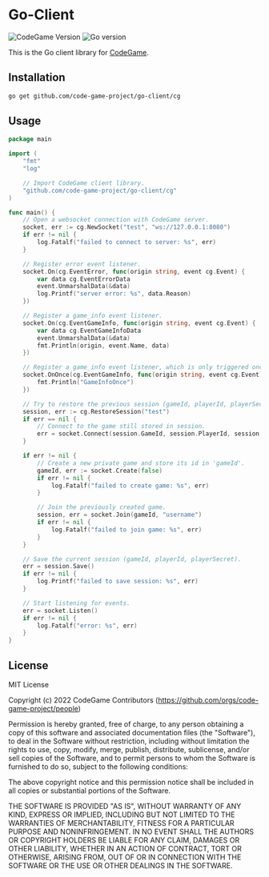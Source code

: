 # Go-Client
![CodeGame Version](https://img.shields.io/badge/CodeGame-v0.2-orange)
![Go version](https://img.shields.io/github/go-mod/go-version/code-game-project/go-client)

This is the Go client library for [CodeGame](https://github.com/code-game-project).

## Installation

```sh
go get github.com/code-game-project/go-client/cg
```

## Usage

```go
package main

import (
	"fmt"
	"log"

	// Import CodeGame client library.
	"github.com/code-game-project/go-client/cg"
)

func main() {
	// Open a websocket connection with CodeGame server.
	socket, err := cg.NewSocket("test", "ws://127.0.0.1:8080")
	if err != nil {
		log.Fatalf("failed to connect to server: %s", err)
	}

	// Register error event listener.
	socket.On(cg.EventError, func(origin string, event cg.Event) {
		var data cg.EventErrorData
		event.UnmarshalData(&data)
		log.Printf("server error: %s", data.Reason)
	})

	// Register a game_info event listener.
	socket.On(cg.EventGameInfo, func(origin string, event cg.Event) {
		var data cg.EventGameInfoData
		event.UnmarshalData(&data)
		fmt.Println(origin, event.Name, data)
	})

	// Register a game_info event listener, which is only triggered once.
	socket.OnOnce(cg.EventGameInfo, func(origin string, event cg.Event) {
		fmt.Println("GameInfoOnce")
	})

	// Try to restore the previous session (gameId, playerId, playerSecret).
	session, err := cg.RestoreSession("test")
	if err == nil {
		// Connect to the game still stored in session.
		err = socket.Connect(session.GameId, session.PlayerId, session.PlayerSecret)
	}

	if err != nil {
		// Create a new private game and store its id in 'gameId'.
		gameId, err := socket.Create(false)
		if err != nil {
			log.Fatalf("failed to create game: %s", err)
		}

		// Join the previously created game.
		session, err = socket.Join(gameId, "username")
		if err != nil {
			log.Fatalf("failed to join game: %s", err)
		}
	}

	// Save the current session (gameId, playerId, playerSecret).
	err = session.Save()
	if err != nil {
		log.Printf("failed to save session: %s", err)
	}

	// Start listening for events.
	err = socket.Listen()
	if err != nil {
		log.Fatalf("error: %s", err)
	}
}
```

## License

MIT License

Copyright (c) 2022 CodeGame Contributors (https://github.com/orgs/code-game-project/people)

Permission is hereby granted, free of charge, to any person obtaining a copy
of this software and associated documentation files (the "Software"), to deal
in the Software without restriction, including without limitation the rights
to use, copy, modify, merge, publish, distribute, sublicense, and/or sell
copies of the Software, and to permit persons to whom the Software is
furnished to do so, subject to the following conditions:

The above copyright notice and this permission notice shall be included in all
copies or substantial portions of the Software.

THE SOFTWARE IS PROVIDED "AS IS", WITHOUT WARRANTY OF ANY KIND, EXPRESS OR
IMPLIED, INCLUDING BUT NOT LIMITED TO THE WARRANTIES OF MERCHANTABILITY,
FITNESS FOR A PARTICULAR PURPOSE AND NONINFRINGEMENT. IN NO EVENT SHALL THE
AUTHORS OR COPYRIGHT HOLDERS BE LIABLE FOR ANY CLAIM, DAMAGES OR OTHER
LIABILITY, WHETHER IN AN ACTION OF CONTRACT, TORT OR OTHERWISE, ARISING FROM,
OUT OF OR IN CONNECTION WITH THE SOFTWARE OR THE USE OR OTHER DEALINGS IN THE
SOFTWARE.
